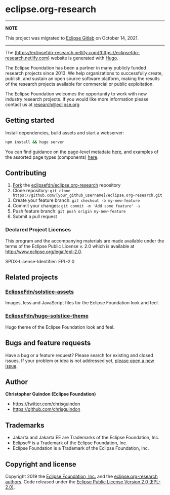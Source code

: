 # eclipse.org-research

---
**NOTE**

This project was migrated to [Eclipse Gitlab](https://gitlab.eclipse.org/eclipsefdn/it/websites/eclipse.org-research) on October 14, 2021.

---

The [https://eclipsefdn-research.netlify.com](https://eclipsefdn-research.netlify.com) website is generated with [Hugo](https://gohugo.io/documentation/). 

The Eclipse Foundation has been a partner in many publicly funded research projects since 2013. We help organizations to successfully create, publish, and sustain an open source software platform, making the results of the research projects available for commercial or public exploitation.

The Eclipse Foundation welcomes the opportunity to work with new industry research projects. If you would like more information please contact us at research@eclipse.org

## Getting started

Install dependencies, build assets and start a webserver:

```bash
npm install && hugo server
```

You can find guidance on the page-level metadata [here](https://eclipsefdn.github.io/hugo-solstice-theme/), and examples of the assorted page types (components) [here](https://eclipsefdn.github.io/hugo-solstice-theme/components/).

## Contributing

1. [Fork](https://help.github.com/articles/fork-a-repo/) the [eclipsefdn/eclipse.org-research](https://github.com/eclipsefdn/eclipse.org-research) repository
2. Clone repository: `git clone https://github.com/[your_github_username]/eclipse.org-research.git`
3. Create your feature branch: `git checkout -b my-new-feature`
4. Commit your changes: `git commit -m 'Add some feature' -s`
5. Push feature branch: `git push origin my-new-feature`
6. Submit a pull request

### Declared Project Licenses

This program and the accompanying materials are made available under the terms
of the Eclipse Public License v. 2.0 which is available at
http://www.eclipse.org/legal/epl-2.0.

SPDX-License-Identifier: EPL-2.0

## Related projects

### [EclipseFdn/solstice-assets](https://github.com/EclipseFdn/solstice-assets)

Images, less and JavaScript files for the Eclipse Foundation look and feel.

### [EclipseFdn/hugo-solstice-theme](https://github.com/EclipseFdn/hugo-solstice-theme)

Hugo theme of the Eclipse Foundation look and feel. 

## Bugs and feature requests

Have a bug or a feature request? Please search for existing and closed issues. If your problem or idea is not addressed yet, [please open a new issue](https://github.com/eclipsefdn/eclipse.org-research/issues/new).

## Author

**Christopher Guindon (Eclipse Foundation)**

- <https://twitter.com/chrisguindon>
- <https://github.com/chrisguindon>

## Trademarks

* Jakarta and Jakarta EE are Trademarks of the Eclipse Foundation, Inc.
* Eclipse® is a Trademark of the Eclipse Foundation, Inc.
* Eclipse Foundation is a Trademark of the Eclipse Foundation, Inc.

## Copyright and license

Copyright 2019 the [Eclipse Foundation, Inc.](https://www.eclipse.org) and the [eclipse.org-research authors](https://github.com/eclipsefdn/eclipse.org-research/graphs/contributors). Code released under the [Eclipse Public License Version 2.0 (EPL-2.0)](https://github.com/eclipsefdn/eclipse.org-research/blob/src/LICENSE).
